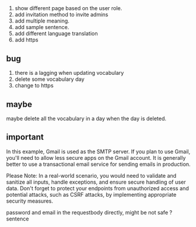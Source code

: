 


## 

1. show different page based on the user role.
2. add invitation method to invite admins
3. add multiple meaning.
4. add sample sentence.
5. add different language translation
6. add https 
## bug

1. there is a lagging when updating vocabulary
2. delete some vocabulary day
3. change to https


## maybe

maybe delete all the vocabulary in a day  when the day is deleted.



## important

In this example, Gmail is used as the SMTP server. If you plan to use Gmail, you'll need to allow less secure apps on the Gmail account. It is generally better to use a transactional email service for sending emails in production.



Please Note: In a real-world scenario, you would need to validate and sanitize all inputs, handle exceptions, and ensure secure handling of user data. Don't forget to protect your endpoints from unauthorized access and potential attacks, such as CSRF attacks, by implementing appropriate security measures.




password and email in the requestbody directly, might be not safe ?
sentence